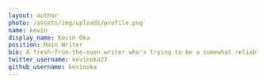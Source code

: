 ```yaml
---
layout: author
photo: /assets/img/uploads/profile.png
name: kevin
display_name: Kevin Oka
position: Main Writer
bio: A fresh-from-the-oven writer who's trying to be a somewhat reliable movie reviewer
twitter_username: kevinoka27
github_username: kevinoka
---
```

